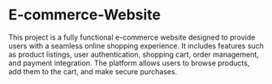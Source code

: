 # E-commerce-Website
This project is a fully functional e-commerce website designed to provide users with a seamless online shopping experience. It includes features such as product listings, user authentication, shopping cart, order management, and payment integration. The platform allows users to browse products, add them to the cart, and make secure purchases.
